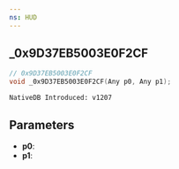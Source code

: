 ```yaml
---
ns: HUD
---
```

## _0x9D37EB5003E0F2CF

```c
// 0x9D37EB5003E0F2CF
void _0x9D37EB5003E0F2CF(Any p0, Any p1);
```

```
NativeDB Introduced: v1207
```

## Parameters
* **p0**:
* **p1**:
